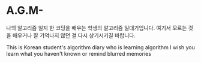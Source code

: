 # A.G.M-
나의 알고리즘 일지
한 코딩을 배우는 학생의 알고리즘 일대기입니다.
여기서 모르는 것을 배우거나 잘 기억나지 않던 걸 다시 상기시키길 바랍니다.

This is Korean student's algorithm diary who is learning algorithm
I wish you learn what you haven't known or remind blurred memories

